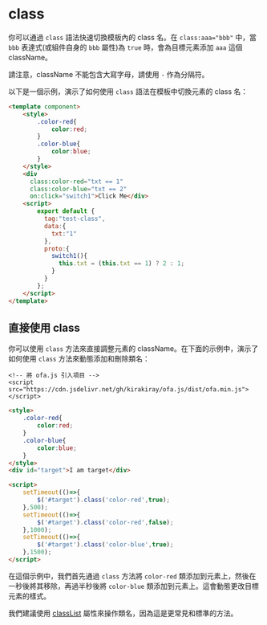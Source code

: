 # class

你可以通過 `class` 語法快速切換模板內的 class 名。在 `class:aaa="bbb"` 中，當 `bbb` 表達式(或組件自身的 `bbb` 屬性)為 `true` 時，會為目標元素添加 `aaa` 這個 className。

請注意，className 不能包含大寫字母，請使用 `-` 作為分隔符。

以下是一個示例，演示了如何使用 `class` 語法在模板中切換元素的 class 名：

<comp-viewer comp-name="test-class">

```html
<template component>
    <style>
        .color-red{
            color:red;
        }
        .color-blue{
            color:blue;
        }
    </style>
    <div 
      class:color-red="txt == 1" 
      class:color-blue="txt == 2" 
      on:click="switch1">Click Me</div>
    <script>
        export default {
          tag:"test-class",
          data:{
            txt:"1"
          },
          proto:{
            switch1(){
              this.txt = (this.txt == 1) ? 2 : 1;
            }
          }
        };
    </script>
</template>
```

</comp-viewer>

## 直接使用 class

你可以使用 `class` 方法來直接調整元素的 className。在下面的示例中，演示了如何使用 `class` 方法來動態添加和刪除類名：

<html-viewer>

```
<!-- 將 ofa.js 引入項目 -->
<script src="https://cdn.jsdelivr.net/gh/kirakiray/ofa.js/dist/ofa.min.js"></script>
```

```html
<style>
    .color-red{
        color:red;
    }
    .color-blue{
        color:blue;
    }
</style>
<div id="target">I am target</div>

<script>
    setTimeout(()=>{
        $('#target').class('color-red',true);
    },500);
    setTimeout(()=>{
        $('#target').class('color-red',false);
    },1000);
    setTimeout(()=>{
        $('#target').class('color-blue',true);
    },1500);
</script>
```

</html-viewer>


在這個示例中，我們首先通過 `class` 方法將 `color-red` 類添加到元素上，然後在一秒後將其移除，再過半秒後將 `color-blue` 類添加到元素上。這會動態更改目標元素的樣式。

我們建議使用 [classList](../props/class-list.md) 屬性來操作類名，因為這是更常見和標準的方法。